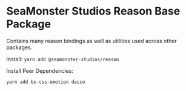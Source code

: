 # SeaMonster Studios Reason Base Package

Contains many reason bindings as well as utilities used across other packages.

Install:
`yarn add @seamonster-studios/reason`


Install Peer Dependencies:

`yarn add bs-css-emotion decco`
